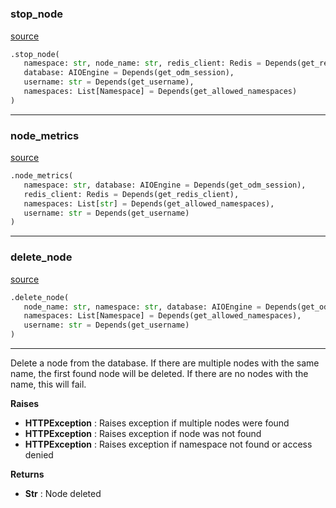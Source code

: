 #


### stop_node
[source](https://github.com/llxp/chain-factory/blob/master/api/routes/v1/node.py/#L38)
```python
.stop_node(
   namespace: str, node_name: str, redis_client: Redis = Depends(get_redis_client),
   database: AIOEngine = Depends(get_odm_session),
   username: str = Depends(get_username),
   namespaces: List[Namespace] = Depends(get_allowed_namespaces)
)
```


----


### node_metrics
[source](https://github.com/llxp/chain-factory/blob/master/api/routes/v1/node.py/#L83)
```python
.node_metrics(
   namespace: str, database: AIOEngine = Depends(get_odm_session),
   redis_client: Redis = Depends(get_redis_client),
   namespaces: List[str] = Depends(get_allowed_namespaces),
   username: str = Depends(get_username)
)
```


----


### delete_node
[source](https://github.com/llxp/chain-factory/blob/master/api/routes/v1/node.py/#L119)
```python
.delete_node(
   node_name: str, namespace: str, database: AIOEngine = Depends(get_odm_session),
   namespaces: List[Namespace] = Depends(get_allowed_namespaces),
   username: str = Depends(get_username)
)
```

---
Delete a node from the database.
If there are multiple nodes with the same name,
the first found node will be deleted.
If there are no nodes with the name, this will fail.


**Raises**

* **HTTPException**  : Raises exception if multiple nodes were found
* **HTTPException**  : Raises exception if node was not found
* **HTTPException**  : Raises exception if namespace not found or access denied


**Returns**

* **Str**  : Node deleted

